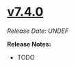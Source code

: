 # [v7.4.0](https://github.com/aerospike/aerolab/releases/tag/7.4.0)

_Release Date: UNDEF_

**Release Notes:**
* TODO